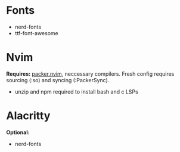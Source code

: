 # Fonts
  - nerd-fonts
  - ttf-font-awesome

# Nvim
**Requires:** [packer.nvim](https://github.com/wbthomason/packer.nvim), neccessary compilers. Fresh config requires sourcing (:so) and syncing (:PackerSync).
  - unzip and npm required to install bash and c LSPs

# Alacritty
**Optional:**
  - nerd-fonts
